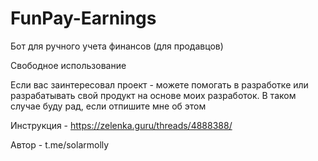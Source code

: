 # FunPay-Earnings
Бот для ручного учета финансов (для продавцов)

Свободное использование

Если вас заинтересовал проект - можете помогать в разработке или разрабатывать свой продукт на основе моих разработок. В таком случае буду рад, если отпишите мне об этом

Инструкция - https://zelenka.guru/threads/4888388/

Автор - t.me/solarmolly
